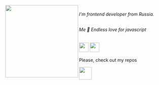 
<img  align="left" src="https://media1.giphy.com/media/LqybsmwvhElMzUe4Nw/giphy.gif" width="230" height="230">
                                                                                                                 
<h6 >I'm frontend developer from Russia.</h6>
<h6 >Me 🤝 Endless love for javascript</h6>



<a href= "https://t.me/dayavera"><img src="https://img.icons8.com/doodle/2x/telegram-app.png" width="30" height="30" /></a>
<a href= "https://www.last.fm/user/daigo-anon"><img src="https://img.icons8.com/doodle/2x/fm.png"  width="30" height="30" /></a>


<p> Please, check out my repos </p>
<img src="https://img.icons8.com/ios/344/expand-arrow--v1.png" width="40" height="40">
